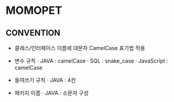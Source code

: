 # MOMOPET

## CONVENTION
- 클래스/인터페이스 이름에 대문자 CamelCase 표기법 적용
	
- 변수 규칙
	· JAVA : camelCase
	· SQL : snake_case
	· JavaScript : camelCase

- 들여쓰기 규칙
	· JAVA : 4칸
	
- 패키지 이름
	· JAVA : 소문자 구성
